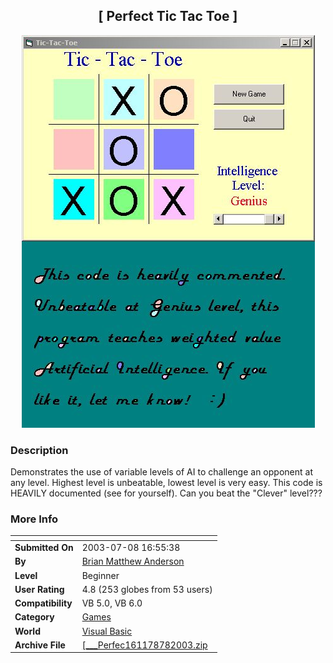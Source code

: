 ﻿<div align="center">

## \[   Perfect Tic Tac Toe     \]

<img src="PIC200378195545648.jpg">
</div>

### Description

Demonstrates the use of variable levels of AI to challenge an opponent at any level. Highest level is unbeatable, lowest level is very easy. This code is HEAVILY documented (see for yourself). Can you beat the "Clever" level???
 
### More Info
 


<span>             |<span>
---                |---
**Submitted On**   |2003-07-08 16:55:38
**By**             |[Brian Matthew Anderson](https://github.com/Planet-Source-Code/PSCIndex/blob/master/ByAuthor/brian-matthew-anderson.md)
**Level**          |Beginner
**User Rating**    |4.8 (253 globes from 53 users)
**Compatibility**  |VB 5\.0, VB 6\.0
**Category**       |[Games](https://github.com/Planet-Source-Code/PSCIndex/blob/master/ByCategory/games__1-38.md)
**World**          |[Visual Basic](https://github.com/Planet-Source-Code/PSCIndex/blob/master/ByWorld/visual-basic.md)
**Archive File**   |[\[\_\_\_Perfec161178782003\.zip](https://github.com/Planet-Source-Code/brian-matthew-anderson-perfect-tic-tac-toe__1-39654/archive/master.zip)








